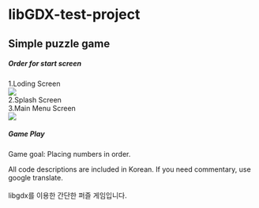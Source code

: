# libGDX-test-project
## Simple puzzle game

<h5>Order for start screen</h5>
1.Loding Screen<br>
<img src="https://user-images.githubusercontent.com/60742556/79060912-5da94f80-7cc5-11ea-99e6-0ede09414add.PNG"><br>
2.Splash Screen<br>
3.Main Menu Screen<br>
<img src="https://user-images.githubusercontent.com/60742556/79060911-5d10b900-7cc5-11ea-8977-6c5762105de7.PNG"><br>
<h5>Game Play</h5>
Game goal: Placing numbers in order.<br>
<img scr="https://user-images.githubusercontent.com/60742556/79060962-f8a22980-7cc5-11ea-9ae3-e9f9bdc9ea18.PNG"><br>

All code descriptions are included in Korean. If you need commentary, use google translate.<br>
<br>
libgdx를 이용한 간단한 퍼즐 게임입니다.
